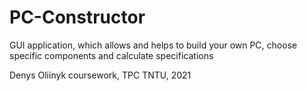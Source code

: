 # PC-Constructor
GUI application, which allows and helps to build your own PC, choose specific components and calculate specifications

Denys Oliinyk coursework, TPC TNTU, 2021